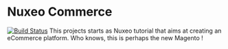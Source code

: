 # Nuxeo Commerce
[![Build Status](https://travis-ci.org/dmetzler/nuxeo-commerce.png?branch=master)](https://travis-ci.org/dmetzler/nuxeo-commerce)
This projects starts as Nuxeo tutorial that aims at creating an eCommerce platform. Who knows, this is perhaps the new Magento !

